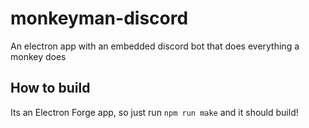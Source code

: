 # monkeyman-discord
An electron app with an embedded discord bot that does everything a monkey does

## How to build
Its an Electron Forge app, so just run `npm run make` and it should build!
